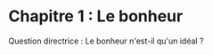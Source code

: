 # Chapitre 1 : Le bonheur

Question directrice : Le bonheur n'est-il qu'un idéal ?

<!--  ![](https://raw.githubusercontent.com/eyssette/graphviz-examples/master/plans/plan-questions-bonheur.dot.svg) -->


<script>subPages()</script>